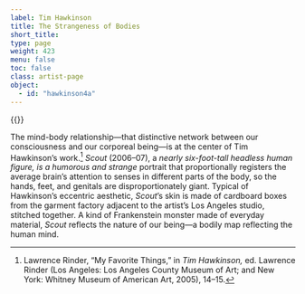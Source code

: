 ```yaml
---
label: Tim Hawkinson
title: The Strangeness of Bodies
short_title:
type: page
weight: 423
menu: false
toc: false
class: artist-page
object:
  - id: "hawkinson4a"
---
```

{{<q-figure id="hawkinson4a" >}}

The mind-body relationship—that distinctive network between our consciousness and our corporeal being—is at the center of Tim Hawkinson’s work.[^1] *Scout* (2006–07), a *nearly six-foot-tall headless human figure, is a humorous and strange* portrait that proportionally registers the average brain’s attention to senses in different parts of the body, so the hands, feet, and genitals are disproportionately giant. Typical of Hawkinson’s eccentric aesthetic, *Scout*’s skin is made of cardboard boxes from the garment factory adjacent to the artist’s Los Angeles studio, stitched together. A kind of Frankenstein monster made of everyday material, *Scout* reflects the nature of our being—a bodily map reflecting the human mind.

[^1]: Lawrence Rinder, “My Favorite Things,” in *Tim Hawkinson,* ed. Lawrence Rinder (Los Angeles: Los Angeles County Museum of Art; and New York: Whitney Museum of American Art, 2005), 14–15.
